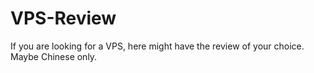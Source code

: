 # VPS-Review
If you are looking for a VPS, here might have the review of your choice. Maybe Chinese only.
